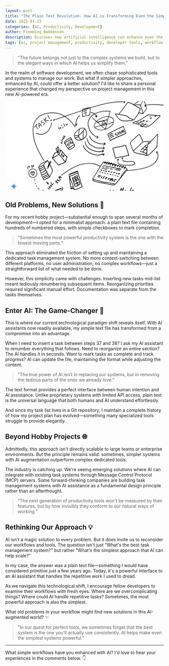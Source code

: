 ```yaml
---
layout: post
title: "The Plain Text Revolution: How AI is Transforming Even the Simplest Project Management Approaches"
date: 2025-03-23
categories: [AI, Productivity, Development]
author: Flemming Bakkensen
description: Discover how artificial intelligence can enhance even the simplest project management tools like plain text files, creating powerful yet frictionless workflows for developers.
tags: [ai, project management, productivity, developer tools, workflow optimization]
---
```


> "The future belongs not just to the complex systems we build, but to the elegant ways in which AI helps us simplify them."

In the realm of software development, we often chase sophisticated tools and systems to manage our work. But what if simpler approaches, enhanced by AI, could offer a better solution? I'd like to share a personal experience that changed my perspective on project management in this new AI-powered era.

![alt text](/assets/images/2025-03-23-the-plain-text-revolution-how-ai-is-transforming-even-the-simplest-project-management-approaches/1742730055519.jpg)

<!--more-->

## Old Problems, New Solutions 🔄

For my recent hobby project—substantial enough to span several months of development—I opted for a minimalist approach: a plain text file containing hundreds of numbered steps, with simple checkboxes to mark completion.

> "Sometimes the most powerful productivity system is the one with the fewest moving parts."

This approach eliminated the friction of setting up and maintaining a dedicated task management system. No more context-switching between different platforms, no user administration, no complex workflows—just a straightforward list of what needed to be done.

However, this simplicity came with challenges. Inserting new tasks mid-list meant tediously renumbering subsequent items. Reorganizing priorities required significant manual effort. Documentation was separate from the tasks themselves.

## Enter AI: The Game-Changer 🧠

This is where our current technological paradigm shift reveals itself. With AI assistants now readily available, my simple text file has transformed from a compromise into an advantage.

When I need to insert a task between steps 37 and 38? I ask my AI assistant to renumber everything that follows. Need to reorganize an entire section? The AI handles it in seconds. Want to mark tasks as complete and track progress? AI can update the file, maintaining the format while adjusting the content.

> "The true power of AI isn't in replacing our systems, but in removing the tedious parts of the ones we already love."

The text format provides a perfect interface between human intention and AI assistance. Unlike proprietary systems with limited API access, plain text is the universal language that both humans and AI understand effortlessly.

And since my task list lives in a Git repository, I maintain a complete history of how my project plan has evolved—something many specialized tools struggle to provide elegantly.

## Beyond Hobby Projects 🌐

Admittedly, this approach isn't directly scalable to large teams or enterprise environments. But the principle remains valid: sometimes, simpler systems with AI augmentation outperform complex dedicated tools.

The industry is catching up. We're seeing emerging solutions where AI can integrate with existing task systems through Message Control Protocol (MCP) servers. Some forward-thinking companies are building task management systems with AI assistance as a fundamental design principle rather than an afterthought.

> "The next generation of productivity tools won't be measured by their features, but by how invisibly they conform to our natural ways of working."

## Rethinking Our Approach 💡

AI isn't a magic solution to every problem. But it does invite us to reconsider our workflows and tools. The question isn't just "What's the best task management system?" but rather "What's the simplest approach that AI can help scale?"

In my case, the answer was a plain text file—something I would have considered primitive just a few years ago. Today, it's a powerful interface to an AI assistant that handles the repetitive work I used to dread.

As we navigate this technological shift, I encourage fellow developers to examine their workflows with fresh eyes. Where are we overcomplicating things? Where could AI handle repetitive tasks? Sometimes, the most powerful approach is also the simplest.

What old problems in your workflow might find new solutions in this AI-augmented world? ✨

> "In our quest for perfect tools, we sometimes forget that the best system is the one you'll actually use consistently. AI helps make even the simplest systems powerful."

---

What simple workflows have you enhanced with AI? I'd love to hear your experiences in the comments below. 👇
